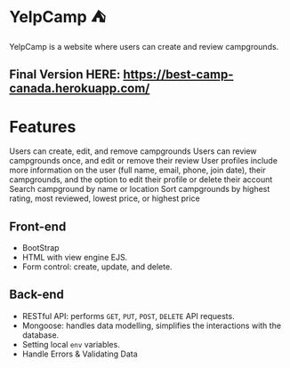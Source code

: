  YelpCamp :tent:
 =
 YelpCamp is a website where users can create and review campgrounds.
 ## Final Version HERE: https://best-camp-canada.herokuapp.com/
 # Features
 Users can create, edit, and remove campgrounds
Users can review campgrounds once, and edit or remove their review
User profiles include more information on the user (full name, email, phone, join date), their campgrounds, and the option to edit their profile or delete their account
Search campground by name or location
Sort campgrounds by highest rating, most reviewed, lowest price, or highest price

## Front-end
* BootStrap
* HTML with view engine EJS.
* Form control: create, update, and delete.



## Back-end
* RESTful API: performs `GET`, `PUT`, `POST`, `DELETE` API requests.
* Mongoose: handles data modelling, simplifies the interactions with the database.
* Setting local `env` variables.
* Handle Errors & Validating Data

